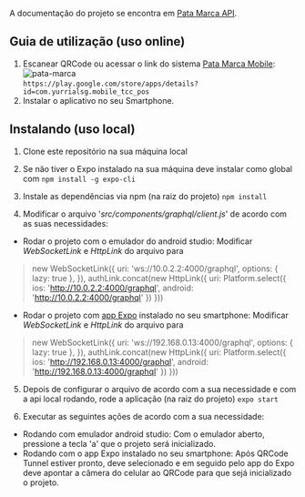 A documentação do projeto se encontra em [Pata Marca API](https://gitlab.com/senac_pos-tcc_desenvolvimento-web-mobile-2019/projeto_tcc-7/pata-marca-api/-/wikis/home).

## Guia de utilização (uso online)

1.  Escanear QRCode ou acessar o link do sistema [Pata Marca Mobile](https://play.google.com/store/apps/details?id=com.yurrialsg.mobile_tcc_pos): <br />
    ![pata-marca](/uploads/80ab1c3946c994c34776e01cb6646514/pata-marca.png) <br />
    `https://play.google.com/store/apps/details?id=com.yurrialsg.mobile_tcc_pos`
2. Instalar o aplicativo no seu Smartphone.


## Instalando (uso local)

1. Clone este repositório na sua máquina local

2. Se não tiver o Expo instalado na sua máquina deve instalar como global com 
   ```npm install -g expo-cli```

3. Instale as dependências via npm (na raiz do projeto)
   `npm install`

4. Modificar o arquivo '*src/components/graphql/client.js*' de acordo com as suas necessidades:
   
   
*  Rodar o projeto com o emulador do android studio: Modificar *WebSocketLink* e *HttpLink* do arquivo para

>   new WebSocketLink({
>        uri: 'ws://10.0.2.2:4000/graphql',
>         options: { lazy: true },
>     }),
>       authLink.concat(new HttpLink({
>        uri: Platform.select({
>             ios: 'http://10.0.2.2:4000/graphql',
>             android: 'http://10.0.2.2:4000/graphql'
>         })
>      }))

*  Rodar o projeto com [app Expo](https://play.google.com/store/apps/details?id=host.exp.exponent&hl=pt_BR) instalado no seu smartphone: Modificar *WebSocketLink* e *HttpLink* do arquivo para

>   new WebSocketLink({
>        uri: 'ws://192.168.0.13:4000/graphql',
>         options: { lazy: true },
>     }),
>       authLink.concat(new HttpLink({
>        uri: Platform.select({
>             ios: 'http://192.168.0.13:4000/graphql',
>             android: 'http://192.168.0.13:4000/graphql'
>         })
>      }))

5. Depois de configurar o arquivo de acordo com a sua necessidade e com a api local rodando, rode a aplicação (na raiz do projeto)
   `expo start`

6. Executar as seguintes ações de acordo com a sua necessidade:


*  Rodando com emulador android studio: Com o emulador aberto, pressione a tecla 'a' que o projeto será inicializado.
*  Rodando com o app Expo instalado no seu smartphone: Após QRCode Tunnel estiver pronto, deve selecionado e em seguido pelo app do Expo deve apontar a câmera do celular ao QRCode para que  sejá inicializado o projeto.